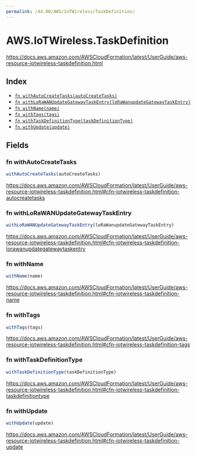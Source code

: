 ```yaml
---
permalink: /44.00/AWS/IoTWireless/TaskDefinition/
---
```


# AWS.IoTWireless.TaskDefinition

https://docs.aws.amazon.com/AWSCloudFormation/latest/UserGuide/aws-resource-iotwireless-taskdefinition.html

## Index

* [`fn withAutoCreateTasks(autoCreateTasks)`](#fn-withautocreatetasks)
* [`fn withLoRaWANUpdateGatewayTaskEntry(loRaWanupdateGatewayTaskEntry)`](#fn-withlorawanupdategatewaytaskentry)
* [`fn withName(name)`](#fn-withname)
* [`fn withTags(tags)`](#fn-withtags)
* [`fn withTaskDefinitionType(taskDefinitionType)`](#fn-withtaskdefinitiontype)
* [`fn withUpdate(update)`](#fn-withupdate)

## Fields

### fn withAutoCreateTasks

```ts
withAutoCreateTasks(autoCreateTasks)
```

https://docs.aws.amazon.com/AWSCloudFormation/latest/UserGuide/aws-resource-iotwireless-taskdefinition.html#cfn-iotwireless-taskdefinition-autocreatetasks

### fn withLoRaWANUpdateGatewayTaskEntry

```ts
withLoRaWANUpdateGatewayTaskEntry(loRaWanupdateGatewayTaskEntry)
```

https://docs.aws.amazon.com/AWSCloudFormation/latest/UserGuide/aws-resource-iotwireless-taskdefinition.html#cfn-iotwireless-taskdefinition-lorawanupdategatewaytaskentry

### fn withName

```ts
withName(name)
```

https://docs.aws.amazon.com/AWSCloudFormation/latest/UserGuide/aws-resource-iotwireless-taskdefinition.html#cfn-iotwireless-taskdefinition-name

### fn withTags

```ts
withTags(tags)
```

https://docs.aws.amazon.com/AWSCloudFormation/latest/UserGuide/aws-resource-iotwireless-taskdefinition.html#cfn-iotwireless-taskdefinition-tags

### fn withTaskDefinitionType

```ts
withTaskDefinitionType(taskDefinitionType)
```

https://docs.aws.amazon.com/AWSCloudFormation/latest/UserGuide/aws-resource-iotwireless-taskdefinition.html#cfn-iotwireless-taskdefinition-taskdefinitiontype

### fn withUpdate

```ts
withUpdate(update)
```

https://docs.aws.amazon.com/AWSCloudFormation/latest/UserGuide/aws-resource-iotwireless-taskdefinition.html#cfn-iotwireless-taskdefinition-update